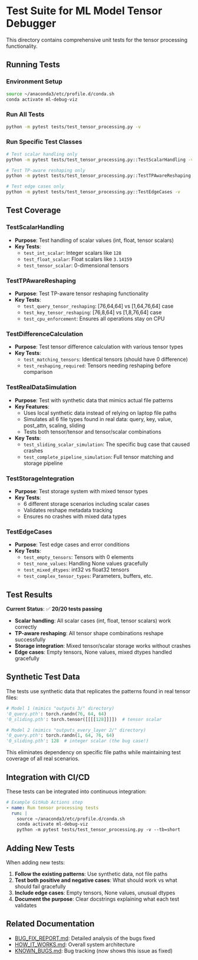 # Test Suite for ML Model Tensor Debugger

This directory contains comprehensive unit tests for the tensor processing functionality.

## Running Tests

### Environment Setup
```bash
source ~/anaconda3/etc/profile.d/conda.sh
conda activate ml-debug-viz
```

### Run All Tests
```bash
python -m pytest tests/test_tensor_processing.py -v
```

### Run Specific Test Classes
```bash
# Test scalar handling only
python -m pytest tests/test_tensor_processing.py::TestScalarHandling -v

# Test TP-aware reshaping only
python -m pytest tests/test_tensor_processing.py::TestTPAwareReshaping -v

# Test edge cases only
python -m pytest tests/test_tensor_processing.py::TestEdgeCases -v
```

## Test Coverage

### TestScalarHandling
- **Purpose**: Test handling of scalar values (int, float, tensor scalars)
- **Key Tests**: 
  - `test_int_scalar`: Integer scalars like `128`
  - `test_float_scalar`: Float scalars like `3.14159`
  - `test_tensor_scalar`: 0-dimensional tensors

### TestTPAwareReshaping  
- **Purpose**: Test TP-aware tensor reshaping functionality
- **Key Tests**:
  - `test_query_tensor_reshaping`: [76,64,64] vs [1,64,76,64] case
  - `test_key_tensor_reshaping`: [76,8,64] vs [1,8,76,64] case
  - `test_cpu_enforcement`: Ensures all operations stay on CPU

### TestDifferenceCalculation
- **Purpose**: Test tensor difference calculation with various tensor types
- **Key Tests**:
  - `test_matching_tensors`: Identical tensors (should have 0 difference)
  - `test_reshaping_required`: Tensors needing reshaping before comparison

### TestRealDataSimulation
- **Purpose**: Test with synthetic data that mimics actual file patterns
- **Key Features**:
  - Uses local synthetic data instead of relying on laptop file paths
  - Simulates all 6 file types found in real data: query, key, value, post_attn, scaling, sliding
  - Tests both tensor/tensor and tensor/scalar combinations
- **Key Tests**:
  - `test_sliding_scalar_simulation`: The specific bug case that caused crashes
  - `test_complete_pipeline_simulation`: Full tensor matching and storage pipeline

### TestStorageIntegration
- **Purpose**: Test storage system with mixed tensor types
- **Key Tests**:
  - 6 different storage scenarios including scalar cases
  - Validates reshape metadata tracking
  - Ensures no crashes with mixed data types

### TestEdgeCases
- **Purpose**: Test edge cases and error conditions
- **Key Tests**:
  - `test_empty_tensors`: Tensors with 0 elements
  - `test_none_values`: Handling None values gracefully
  - `test_mixed_dtypes`: int32 vs float32 tensors
  - `test_complex_tensor_types`: Parameters, buffers, etc.

## Test Results

**Current Status**: ✅ **20/20 tests passing**

- **Scalar handling**: All scalar cases (int, float, tensor scalars) work correctly
- **TP-aware reshaping**: All tensor shape combinations reshape successfully  
- **Storage integration**: Mixed tensor/scalar storage works without crashes
- **Edge cases**: Empty tensors, None values, mixed dtypes handled gracefully

## Synthetic Test Data

The tests use synthetic data that replicates the patterns found in real tensor files:

```python
# Model 1 (mimics "outputs 3/" directory)
'0_query.pth': torch.randn(76, 64, 64)
'0_sliding.pth': torch.tensor([[[[128]]]])  # tensor scalar

# Model 2 (mimics "outputs_every_layer 2/" directory)  
'0_query.pth': torch.randn(1, 64, 76, 64)
'0_sliding.pth': 128  # integer scalar (the bug case!)
```

This eliminates dependency on specific file paths while maintaining test coverage of all real scenarios.

## Integration with CI/CD

These tests can be integrated into continuous integration:

```yaml
# Example GitHub Actions step
- name: Run tensor processing tests
  run: |
    source ~/anaconda3/etc/profile.d/conda.sh
    conda activate ml-debug-viz
    python -m pytest tests/test_tensor_processing.py -v --tb=short
```

## Adding New Tests

When adding new tests:

1. **Follow the existing patterns**: Use synthetic data, not file paths
2. **Test both positive and negative cases**: What should work vs what should fail gracefully
3. **Include edge cases**: Empty tensors, None values, unusual dtypes
4. **Document the purpose**: Clear docstrings explaining what each test validates

## Related Documentation

- [BUG_FIX_REPORT.md](../ai_docs/BUG_FIX_REPORT.md): Detailed analysis of the bugs fixed
- [HOW_IT_WORKS.md](../ai_docs/HOW_IT_WORKS.md): Overall system architecture
- [KNOWN_BUGS.md](../KNOWN_BUGS.md): Bug tracking (now shows this issue as fixed)